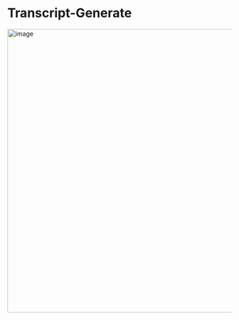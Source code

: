 # Transcript-Generate


<img width="1338" height="638" alt="image" src="https://github.com/user-attachments/assets/16cf333a-d4cf-4bd5-a7ee-52eed02e71ab" />
